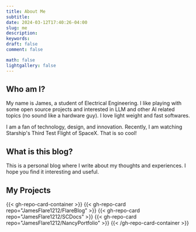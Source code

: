 ```yaml
---
title: About Me
subtitle:
date: 2024-03-12T17:40:26-04:00
slug: me
description:
keywords:
draft: false
comment: false

math: false
lightgallery: false
---
```


## Who am I?

My name is James, a student of Electrical Engineering. I like playing with some open source projects and interested in LLM and other AI related topics (no sound like a hardware guy). I love light weight and fast softwares.

I am a fan of technology, design, and innovation. Recently, I am watching Starship's Third Test Flight of SpaceX. That is so cool!

## What is this blog?

This is a personal blog where I write about my thoughts and experiences. I hope you find it interesting and useful.

## My Projects

{{< gh-repo-card-container >}}
  {{< gh-repo-card repo="JamesFlare1212/FlareBlog" >}}
  {{< gh-repo-card repo="JamesFlare1212/SCDocs" >}}
  {{< gh-repo-card repo="JamesFlare1212/NancyPortfolio" >}}
{{< /gh-repo-card-container >}}